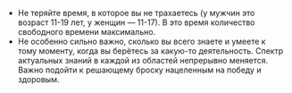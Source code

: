 * Не теряйте время, в которое вы не трахаетесь (у мужчин это возраст 11-19 лет, у женщин — 11-17). В это время количество свободного времени максимально. 
* Не особенно сильно важно, сколько вы всего знаете и умеете к тому моменту, когда вы берётесь за какую-то деятельность. Спектр актуальных знаний в каждой из областей непрерывно меняется. Важно подойти к решающему броску нацеленным на победу и здоровым. 